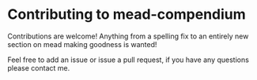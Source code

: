 # Contributing to mead-compendium

Contributions are welcome! Anything from a spelling fix to an entirely new section on mead making goodness is wanted!

Feel free to add an issue or issue a pull request, if you have any questions please contact me.
